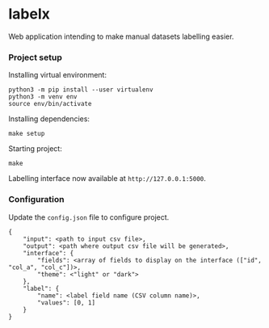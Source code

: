 # labelx
Web application intending to make manual datasets labelling easier.
### Project setup
Installing virtual environment:
```
python3 -m pip install --user virtualenv
python3 -m venv env
source env/bin/activate
```
Installing dependencies:
```
make setup
```
Starting project:
```
make
```
Labelling interface now available at `http://127.0.0.1:5000`.

### Configuration
Update the `config.json` file to configure project.
```
{
    "input": <path to input csv file>,
    "output": <path where output csv file will be generated>,
    "interface": {
        "fields": <array of fields to display on the interface (["id", "col_a", "col_c"])>,
        "theme": <"light" or "dark">
    },
    "label": {
        "name": <label field name (CSV column name)>,
        "values": [0, 1]
    }
}
```